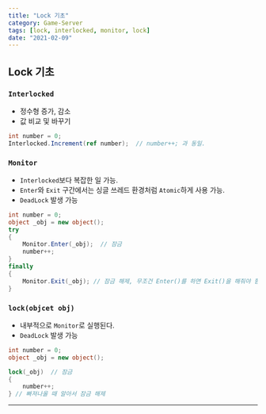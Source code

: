 ```yaml
---
title: "Lock 기초"
category: Game-Server
tags: [lock, interlocked, monitor, lock]
date: "2021-02-09"
---
```


## Lock 기초

### `Interlocked`

- 정수형 증가, 감소
- 값 비교 및 바꾸기

```cs
int number = 0;
Interlocked.Increment(ref number);  // number++; 과 동일.
```

### `Monitor`

- `Interlocked`보다 복잡한 일 가능.
- `Enter`와 `Exit` 구간에서는 싱글 쓰레드 환경처럼 `Atomic`하게 사용 가능.
- `DeadLock` 발생 가능

```cs
int number = 0;
object _obj = new object();
try
{
    Monitor.Enter(_obj);  // 잠금
    number++;
}
finally
{
    Monitor.Exit(_obj); // 잠금 해제, 무조건 Enter()를 하면 Exit()을 해줘야 함.
}
```

### `lock(objcet obj)`

- 내부적으로 `Monitor`로 실행된다.
- `DeadLock` 발생 가능

```cs
int number = 0;
object _obj = new object();

lock(_obj)  // 잠금
{
    number++;
} // 빠져나올 때 알아서 잠금 해제
```

---
